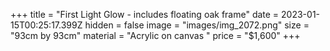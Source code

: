 +++
title = "First Light Glow - includes floating oak frame"
date = 2023-01-15T00:25:17.399Z
hidden = false
image = "images/img_2072.png"
size = "93cm by 93cm"
material = "Acrylic on canvas "
price = "$1,600"
+++

